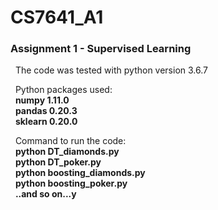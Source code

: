 # CS7641_A1

### **Assignment 1 - Supervised Learning**  
  
&nbsp;&nbsp;The code was tested with python version 3.6.7

&nbsp;&nbsp;Python packages used:  
&nbsp;&nbsp;**numpy 1.11.0**  
&nbsp;&nbsp;**pandas 0.20.3**  
&nbsp;&nbsp;**sklearn 0.20.0**   

&nbsp;&nbsp;Command to run the code:  
&nbsp;&nbsp;**python DT_diamonds.py**  
&nbsp;&nbsp;**python DT_poker.py**  
&nbsp;&nbsp;**python boosting_diamonds.py**  
&nbsp;&nbsp;**python boosting_poker.py**  
&nbsp;&nbsp;**..and so on...y**  

